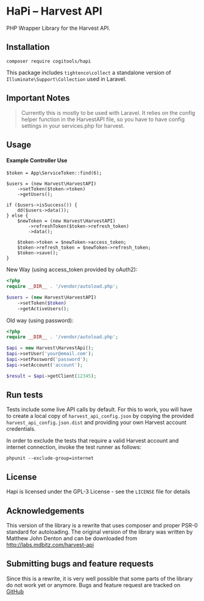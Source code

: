 HaPi – Harvest API
==================

PHP Wrapper Library for the Harvest API.

Installation
-----

`composer require cogitools/hapi`

This package includes `tightenco\collect` a standalone version of `Illuminate\Support\Collection` used in Laravel.

Important Notes
-----
> Currently this is mostly to be used with Laravel. It relies on the config helper function in the HarvestAPI file, so you have to have config settings in your services.php for harvest.

Usage
-----

#### Example Controller Use
```
$token = App\ServiceToken::find(6);
    
$users = (new Harvest\HarvestAPI)
    ->setToken($token->token)
    ->getUsers();

if ($users->isSuccess()) {
    dd($users->data());
} else {
    $newToken = (new Harvest\HarvestAPI)
        ->refreshToken($token->refresh_token)
        ->data();

    $token->token = $newToken->access_token;
    $token->refresh_token = $newToken->refresh_token;
    $token->save();
}
```




New Way (using access_token provided by oAuth2):

```php
<?php
require __DIR__ . '/vendor/autoload.php';

$users = (new Harvest\HarvestAPI)
    ->setToken($token)
    ->getActiveUsers();
```

Old way (using password):
```php
<?php
require __DIR__ . '/vendor/autoload.php';

$api = new Harvest\HarvestApi();
$api->setUser('your@email.com');
$api->setPassword('password');
$api->setAccount('account');

$result = $api->getClient(12345);
```

Run tests
---------

Tests include some live API calls by default. For this to work, you will have to create a local copy of
```harvest_api_config.json``` by copying the provided ```harvest_api_config.json.dist``` and providing your own
Harvest account credentials.

In order to exclude the tests that require a valid Harvest account and internet connection, invoke the test runner
as follows:

    phpunit --exclude-group=internet

License
-------

Hapi is licensed under the GPL-3 License - see the `LICENSE` file for details

Acknowledgements
----------------

This version of the library is a rewrite that uses composer and proper PSR-0 standard
for autoloading. The original version of the library was written by Matthew John Denton
and can be downloaded from http://labs.mdbitz.com/harvest-api

Submitting bugs and feature requests
------------------------------------

Since this is a rewrite, it is very well possible that some parts of the library
do not work yet or anymore. Bugs and feature request are tracked on [GitHub](https://github.com/cogitools/hapi/issues)
